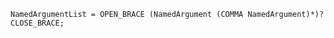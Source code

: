 <!-- This file is generated automatically by infrastructure scripts. Please don't edit by hand. -->

```{ .ebnf .slang-ebnf #NamedArgumentList }
NamedArgumentList = OPEN_BRACE (NamedArgument (COMMA NamedArgument)*)? CLOSE_BRACE;
```
